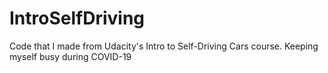 # IntroSelfDriving
Code that I made from Udacity's Intro to Self-Driving Cars course.  Keeping myself busy during COVID-19
